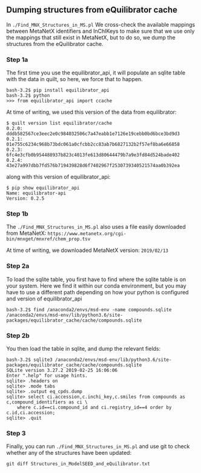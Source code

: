 ## Dumping structures from eQuilibrator cache

In `./Find_MNX_Structures_in_MS.pl` We cross-check the available mappings between
MetaNetX identifiers and InChIKeys to make sure that we use only the mappings that still
exist in MetaNetX, but to do so, we dump the structures from the eQuilibrator cache.

### Step 1a

The first time you use the equilibrator_api, it will populate an sqlite table with the data in quilt,
so here, we force that to happen.

```
bash-3.2$ pip install equilibrator_api
bash-3.2$ python
>>> from equilibrator_api import ccache
```

At time of writing, we used this version of the data from equilibrator:
```
$ quilt version list equilibrator/cache
0.2.0: dddb582567ce3eec2e0c984032506c7a47eabb1e7126e19cebb0bd6bce3bd9d3
0.2.1: 01e755c6234c968b73bdc061a0cfcbb2cc83ab7b6827132b2f57ef8ba6e66858
0.2.3: 6fc4e3cfb0b954488937b823c4013fe613d80644479b7a9e3fd84d524bade402
0.2.4: 43e27a997dbb7fd576b719439828d6f7402967f2530739340521574aa0b392ea
```

along with this version of equilibrator_api:
```
$ pip show equilibrator_api
Name: equilibrator-api
Version: 0.2.5
```

### Step 1b

The `./Find_MNX_Structures_in_MS.pl` also uses a file easily downloaded from MetaNetX:
`https://www.metanetx.org/cgi-bin/mnxget/mnxref/chem_prop.tsv`

At time of writing, we downloaded MetaNetX version: `2019/02/13`

### Step 2a

To load the sqlite table, you first have to find where the sqlite table is on your system. Here we find it within our
conda environment, but you may have to use a different path depending on how your python is configured and version of
equilibrator_api
```
bash-3.2$ find /anaconda2/envs/msd-env -name compounds.sqlite
/anaconda2/envs/msd-env/lib/python3.6/site-packages/equilibrator_cache/cache/compounds.sqlite
```

### Step 2b

You then load the table in sqlite, and dump the relevant fields:

```
bash-3.2$ sqlite3 /anaconda2/envs/msd-env/lib/python3.6/site-packages/equilibrator_cache/cache/compounds.sqlite
SQLite version 3.27.2 2019-02-25 16:06:06
Enter ".help" for usage hints.
sqlite> .headers on
sqlite> .mode tabs
sqlite> .output eq_cpds.dump
sqlite> select ci.accession,c.inchi_key,c.smiles from compounds as c,compound_identifiers as ci \
	where c.id==ci.compound_id and ci.registry_id==4 order by c.id,ci.accession;
sqlite> .quit
```

### Step 3

Finally, you can run `./Find_MNX_Structures_in_MS.pl` and use git to check whether any of the structures have been updated:
```
git diff Structures_in_ModelSEED_and_eQuilibrator.txt
```
